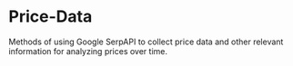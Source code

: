 # Price-Data
Methods of using Google SerpAPI to collect price data and other relevant information for analyzing prices over time.
